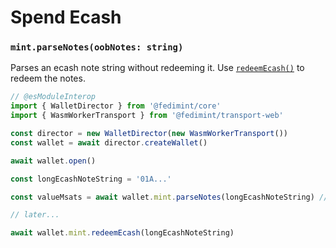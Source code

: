 # Spend Ecash

### `mint.parseNotes(oobNotes: string)`

Parses an ecash note string without redeeming it. Use [`redeemEcash()`](./redeemEcash) to redeem the notes.

```ts twoslash
// @esModuleInterop
import { WalletDirector } from '@fedimint/core'
import { WasmWorkerTransport } from '@fedimint/transport-web'

const director = new WalletDirector(new WasmWorkerTransport())
const wallet = await director.createWallet()

await wallet.open()

const longEcashNoteString = '01A...'

const valueMsats = await wallet.mint.parseNotes(longEcashNoteString) // [!code focus]

// later...

await wallet.mint.redeemEcash(longEcashNoteString)
```
